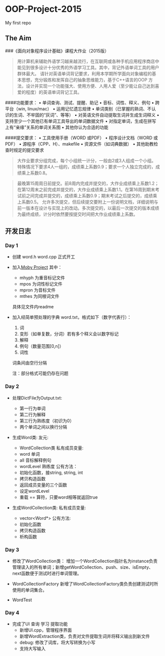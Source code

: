 # OOP-Project-2015
My first repo

## The Aim
###《面向对象程序设计基础》课程大作业（2015版）

>用计算机来辅助外语学习越来越流行，在互联网或各种手机应用程序商店中能见到很多设计十分优秀的外语学习工具。其中，背记外语单词工具的用户群体最大。
>请针对英语单词背记要求，利用本学期所学面向对象编程的基本思想，充分锻炼和发挥自己的抽象思维能力，基于C++语言的OOP 方法，设计并实现一个功能强大、使用方便、人用人爱（至少能让自己达到喜爱的程度）的英语单词背记工具。

####功能要求：
	• 单词查询、测试、提醒、助记
	• 音标、词性、释义、例句
	• 跨平台（win, linux/mac）
	• 运用记忆遗忘规律
	• 单词类别（已掌握的熟词、不认识的生词、不牢固的“灰词”、等等）
	• 对英语文件自动提取生词并生成生词释义
	• 支持至少一个其他已有单词工具导出的单词数据文件
	• 对指定单词，生成在拼写上有“亲缘”关系的单词关系图
	• 其他你认为合适的功能

####提交要求：
	• 工具使用手册（WORD 或PDF）
	• 程序设计文档（WORD 或PDF）
	• 源程序（CPP、H）、makefile
	• 资源文件（如词典数据）
	• 其他助教检查时规定的提交要求

>大作业要求分组完成，每个小组统一计分，一般由2或3人组成一个小组。特殊情况下要求4人一组的，成绩乘上系数0.9；要求一个人独立完成的，成绩乘上系数0.8。

>最晚第15周周日前提交。前8周内完成并提交的，大作业成绩乘上系数1.2；在第12周末之前完成并提交的，大作业成绩乘上系数1.1。在第16周到期末考试前之间完成并提交的，成绩乘上系数0.9；期末考试之后提交的，成绩乘上系数0.5。
>允许多次提交，但后续提交要附上一份说明文档，详细说明与前一版本在设计与实现上的改动。多次提交的，以最后一次提交的版本成绩为最终成绩，计分时依然要按提交时间把大作业成绩乘上系数。

## 开发日志

### Day 1

- 创建 word.h word.cpp 正式开工
- 加入[Moby Project](http://icon.shef.ac.uk/Moby/) 其中：
	- mhyph 为重音标记文件
	- mpos 为词性标记文件
	- mpron 为音标文件
	- mthes 为同根词文件
	   
	具体见文件内readme
- 加入经简单预处理的字典 word.txt，格式如下（数字代表行）：
	1. 词
	2. 变形（如单复数，分词）若有多个释义会以数字标记
	3. 解释
	4. 例句（数量范围[0,n]）
	5. 词性
	   
	词条间由空行分隔
	   
	注：部分格式可能仍存在问题

### Day 2

- 处理DictFile为Output.txt:
	- 第一行为单词
	- 第二行为解释
	- 第三行为熟练度（初识为0）
	- 两个单词之间以换行分隔

- 生成Word类:
	友元:
	- WordCollection类
	私有成员变量:
	- word 单词
	- all 音标解释例句
	- wordLevel 熟练度
	公有方法：
	- 初始化函数，接string, string, int
	- 拷贝构造函数
	- 返回成员变量的三个函数
	- 设定wordLevel
	- 重载 == 算符，只要word相等就返回true

- 生成WordCollection类:
	私有成员变量:
	- vector<Word*>
	公有方法:
	- 初始化函数
	- 拷贝构造函数
	- 析构函数

### Day 3

- 修改了WordCollection类：
	增加一个WordCollection指针名为instance负责管理读入的所有单词；新增getWordCollection、push、size、isEmpty、next函数便于测试时进行单词管理。

- WordCollectionFactory
	新增了WordCollectionFactory类负责创建测试时所使用的单词集合。

- WordTest

### Day 4

- 完成了UI 查询 学习 提取功能
	- 新增UI.cpp，管理程序界面
	- 新增WordExtraction类，负责对文件提取生词并将释义输出到新文件
	- debug: 修改了词库，将大写转换为小写
	- 支持大写输入


